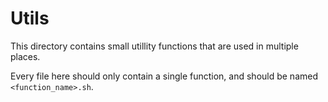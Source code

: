 # Utils

This directory contains small utillity functions that are used in 
multiple places.

Every file here should only contain a single function, and should be
named `<function_name>.sh`.
